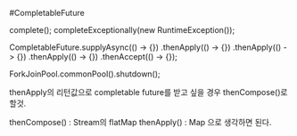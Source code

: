 #CompletableFuture


complete();
completeExceptionally(new RuntimeException());




CompletableFuture.supplyAsync(() -> {})
.thenApply(() -> {})
.thenApply(() -> {})
.thenApply(() -> {})
.thenAccept(() -> {});

ForkJoinPool.commonPool().shutdown();


thenApply의 리턴값으로 completable future를 받고 싶을 경우 thenCompose()로 할것.

thenCompose() : Stream의 flatMap
thenApply() : Map 
으로 생각하면 된다.
